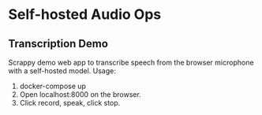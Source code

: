 # Self-hosted Audio Ops

## Transcription Demo

Scrappy demo web app to transcribe speech from the browser microphone with a self-hosted model. Usage:

1. docker-compose up
2. Open localhost:8000 on the browser.
3. Click record, speak, click stop.
